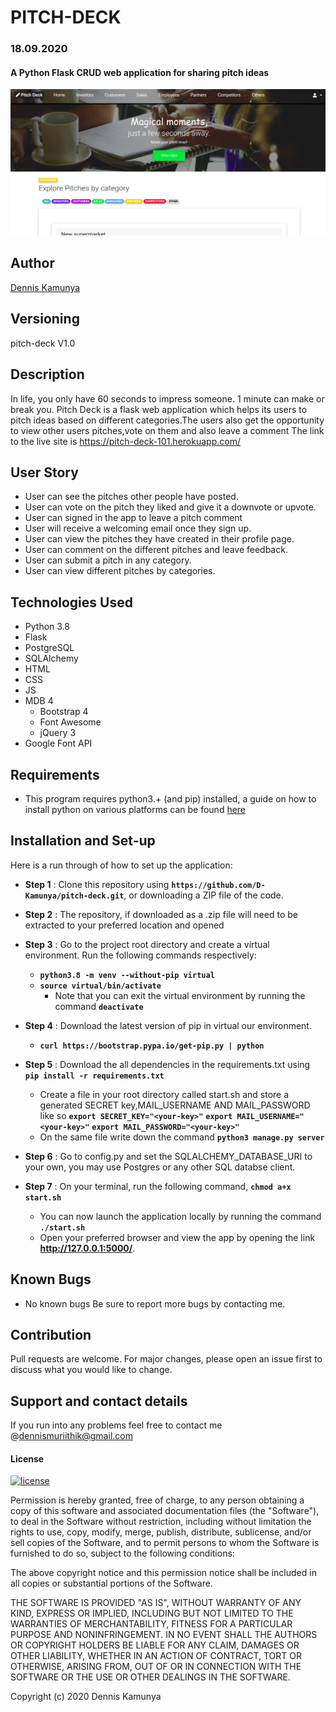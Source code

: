 # PITCH-DECK
### 18.09.2020
####  A Python Flask CRUD web application for sharing pitch ideas

![alt text](app.png)

## Author
[Dennis Kamunya](https://github.com/D-Kamunya)

## Versioning
pitch-deck V1.0

## Description
In life, you only have 60 seconds to impress someone. 1 minute can make or break you.
Pitch Deck is a flask web application which helps its users to pitch ideas based on different categories.The users also get the opportunity to view other users pitches,vote on them and also leave a comment 
The link to the live site is https://pitch-deck-101.herokuapp.com/

## User Story
* User can see the pitches other people have posted.
* User can vote on the pitch they liked and give it a downvote or upvote.
* User can signed in the app to leave a pitch comment
* User will receive a welcoming email once they sign up.
* User can view the pitches they have created in their profile page.
* User can comment on the different pitches and leave feedback.
* User can submit a pitch in any category.
* User can view different pitches by categories.

## Technologies Used
* Python 3.8
* Flask 
* PostgreSQL
* SQLAlchemy
* HTML  
* CSS
* JS
* MDB 4
    * Bootstrap 4
    * Font Awesome 
    * jQuery 3
* Google Font API

## Requirements
* This program requires python3.+ (and pip) installed, a guide on how to install python on various platforms can be found [here](https://www.python.org/)


## Installation and Set-up
Here is a run through of how to set up the application:
* **Step 1** : Clone this repository using **`https://github.com/D-Kamunya/pitch-deck.git`**, or downloading a ZIP file of the code.
* **Step 2** : The repository, if downloaded as a .zip file will need to be extracted to your preferred location and opened
* **Step 3** : Go to the project root directory and  create a virtual environment. Run the following commands respectively:
    * **`python3.8 -m venv --without-pip virtual`**
    * **`source virtual/bin/activate`**
        * Note that you can exit the virtual environment by running the command **`deactivate`**
* **Step 4** :  Download the latest version of pip in virtual our environment.   
    * **`curl https://bootstrap.pypa.io/get-pip.py | python`**  

* **Step 5** : Download the all dependencies in the requirements.txt using **`pip install -r requirements.txt`**
    * Create a file in your root directory called start.sh and store a generated SECRET key,MAIL_USERNAME AND MAIL_PASSWORD like so **`export SECRET_KEY="<your-key>"`**
    **`export MAIL_USERNAME="<your-key>"`**
    **`export MAIL_PASSWORD="<your-key>"`**
    * On the same file write down the command **`python3 manage.py server`** 
* **Step 6** : Go to config.py and set the SQLALCHEMY_DATABASE_URI to your own, you may use Postgres or any other SQL databse client.    
* **Step 7** : On your terminal, run the following command, **`chmod a+x start.sh`**
    * You can now launch the application locally by running the command **`./start.sh`** 
    * Open your preferred browser and view the app by opening the link **http://127.0.0.1:5000/**.

## Known Bugs
* No known bugs
Be sure to report more bugs by contacting me.

## Contribution
Pull requests are welcome. For major changes, please open an issue first to discuss what you would like to change.
## Support and contact details
If you run into any problems feel free to contact me @dennismuriithik@gmail.com

#### License
[![license](https://img.shields.io/github/license/DAVFoundation/captain-n3m0.svg?style=flat-square)](https://github.com/DAVFoundation/captain-n3m0/blob/master/LICENSE)

Permission is hereby granted, free of charge, to any person obtaining a copy of this software and associated documentation files (the "Software"), to deal in the Software without restriction, including without limitation the rights to use, copy, modify, merge, publish, distribute, sublicense, and/or sell copies of the Software, and to permit persons to whom the Software is furnished to do so, subject to the following conditions:

The above copyright notice and this permission notice shall be included in all copies or substantial portions of the Software.

THE SOFTWARE IS PROVIDED "AS IS", WITHOUT WARRANTY OF ANY KIND, EXPRESS OR IMPLIED, INCLUDING BUT NOT LIMITED TO THE WARRANTIES OF MERCHANTABILITY, FITNESS FOR A PARTICULAR PURPOSE AND NONINFRINGEMENT. IN NO EVENT SHALL THE AUTHORS OR COPYRIGHT HOLDERS BE LIABLE FOR ANY CLAIM, DAMAGES OR OTHER LIABILITY, WHETHER IN AN ACTION OF CONTRACT, TORT OR OTHERWISE, ARISING FROM, OUT OF OR IN CONNECTION WITH THE SOFTWARE OR THE USE OR OTHER DEALINGS IN THE SOFTWARE.

Copyright (c) 2020 Dennis Kamunya
